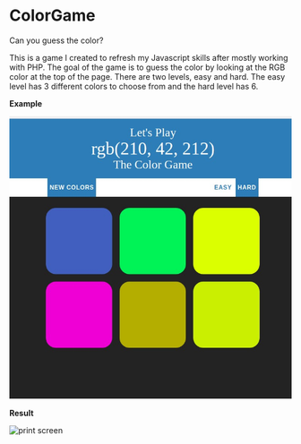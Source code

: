 # ColorGame
Can you guess the color?


This is a game I created to refresh my Javascript skills after mostly working with PHP. The goal of the game is 
to guess the color by looking at the RGB color at the top of the page. There are two levels, easy and hard. The 
easy level has 3 different colors to choose from and the hard level has 6. 

**Example**

![print screen](https://github.com/YelenaMerzlyakova/ColorGame/blob/master/colorgame1.jpg)

**Result**

![print screen](https://github.com/YelenaMerzlyakova/ColorGame/blob/master/colorgame2.jpg)
